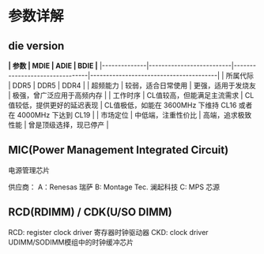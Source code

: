 # 参数详解 #

## die version ##

**| 参数         | MDIE                     | ADIE                           | BDIE                                   |**
|--------------|--------------------------|--------------------------------|----------------------------------------|
| 所属代际     | DDR5                    | DDR5                           | DDR4                                   |
| 超频能力     | 较弱，适合日常使用      | 更强，适用于发烧友             | 极强，曾广泛应用于高频内存            |
| 工作时序     | CL值较高，但能满足主流需求 | CL值较低，提供更好的延迟表现   | CL值极低，如能在 3600MHz 下维持 CL16 或者在 4000MHz 下达到 CL19 |
| 市场定位     | 中低端，注重性价比      | 高端，追求极致性能             | 曾是顶级选择，现已停产                |

## MIC(Power Management Integrated Circuit) ##

电源管理芯片

供应商：
A：Renesas 瑞萨  B: Montage Tec. 澜起科技  C: MPS 芯源

## RCD(RDIMM) / CDK(U/SO DIMM) ##

RCD: register clock driver   寄存器时钟驱动器
CKD: clock driver  UDIMM/SODIMM模组中的时钟缓冲芯片

